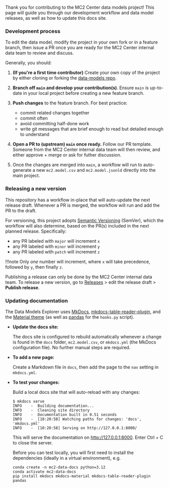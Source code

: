 Thank you for contributing to the MC2 Center data models project! This page
will guide you through our development workflow and data model releases, as
well as how to update this docs site.

### Development process

To edit the data model, modify the project in your own fork or in a feature
branch, then issue a PR once you are ready for the MC2 Center internal data
team to review and discuss.

Generally, you should:

1. **(If you're a first time contributor)** Create your own copy of the 
    project by either cloning or forking the [data-models repo].

2. **Branch off `main` and develop your contribution(s)**. Ensure `main` is
   up-to-date in your local project before creating a new feature branch.

3. **Push changes** to the feature branch.  For best practice:
      - commit related changes together
      - commit often
      - avoid committing half-done work
      - write git messages that are brief enough to read but detailed
        enough to understand

4. **Open a PR to (upstream) `main` once ready.** Follow our PR template.
   Someone from the MC2 Center internal data team will then review, and either
   approve + merge or ask for futher discussion.

5. Once the changes are merged into `main`, a workflow will run to auto-generate
   a new `mc2.model.csv` and `mc2.model.jsonld` directly into the main project.

### Releasing a new version

This repository has a workflow in-place that will auto-update the next
release draft. Whenever a PR is merged, the workflow will run and add the
PR to the draft.

For versioning, this project adopts [Semantic Versioning] (SemVer), which the
workflow will also determine, based on the PR(s) included in the next planned
release. Specifically:

- any PR labeled with `major` will increment `x`
- any PR labeled with `minor` will increment `y`
- any PR labeled with `patch` will increment `z`

!!!note
    Only _one_ number will increment, where `x` will take precedence, followed
    by `y`, then finally `z`.

Publishing a release can only be done by the MC2 Center internal data team. To
release a new version, go to [Releases] > edit the release draft > **Publish release**.

### Updating documentation

The Data Models Explorer uses [MkDocs], [mkdocs-table-reader-plugin], and the
[Material theme] (as well as [pandas] for the `hooks.py` script).

- **Update the docs site:**

    The docs site is configured to rebuild automatically whenever a change
    is found in the `docs` folder, `mc2.model.csv`, or `mkdocs.yml`
    (the MkDocs configuration file). No further manual steps are required.

- **To add a new page:**

    Create a Markdown file in `docs`, then add the page to the `nav`
    setting in `mkdocs.yml`.

- **To test your changes:**

    Build a local docs site that will auto-reload with any changes:

    ```console
    $ mkdocs serve
    INFO    -  Building documentation...
    INFO    -  Cleaning site directory
    INFO    -  Documentation built in 0.51 seconds
    INFO    -  [10:20:58] Watching paths for changes: 'docs', 'mkdocs.yml'
    INFO    -  [10:20:58] Serving on http://127.0.0.1:8000/
    ```

    This will serve the documentation on http://127.0.0.1:8000. Enter Ctrl + C
    to close the server.

    Before you can test locally, you will first need to install the dependencies
    (ideally in a virtual environment), e.g.

    ```console
    conda create -n mc2-data-docs python=3.12
    conda activate mc2-data-docs
    pip install mkdocs mkdocs-material mkdocs-table-reader-plugin pandas
    ```

[data-models repo]: https://github.com/mc2-center/data-models
[Semantic Versioning]: https://semver.org/
[Releases]: https://github.com/mc2-center/data-models/releases
[MKDocs]: https://www.mkdocs.org/
[mkdocs-table-reader-plugin]: https://timvink.github.io/mkdocs-table-reader-plugin/
[Material theme]: https://squidfunk.github.io/mkdocs-material/
[pandas]: https://pandas.pydata.org/docs/index.html
